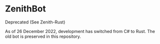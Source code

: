 # ZenithBot
Deprecated (See Zenith-Rust)

As of 26 December 2022, development has switched from C# to Rust. The old bot is preserved in this repository. 
